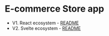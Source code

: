 # E-commerce Store app

- V1. React ecosystem - [README](react/README)
- V2. Svelte ecosystem - [README](sveltekit//README)
